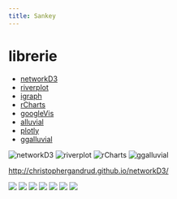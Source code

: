 ```yaml
---
title: Sankey
---
```



# librerie

* [networkD3](https://www.htmlwidgets.org/showcase_networkD3.html)
* [riverplot](http://cran.r-project.org/web/packages/riverplot/index.html)
* [igraph]()
* [rCharts](https://github.com/ramnathv/rCharts)
* [googleVis](http://cran.r-project.org/web/packages/googleVis/)
* [alluvial](https://stackoverflow.com/questions/tagged/alluvial)
* [plotly](https://plot.ly/r/sankey-diagram/)
* [ggalluvial](https://cran.r-project.org/web/packages/ggalluvial/vignettes/ggalluvial.html)

![networkD3](https://i.stack.imgur.com/vIt2E.png)
![riverplot](https://i.stack.imgur.com/BMQAE.jpg)
![rCharts](https://i.stack.imgur.com/6qMnF.png)
![ggalluvial](https://i.imgur.com/6InX8nK.png)

http://christophergandrud.github.io/networkD3/

![](D:/diario/20220102-sankey/Rplot00.png)
![](D:/diario/20220102-sankey/Rplot01.png)
![](D:/diario/20220102-sankey/Rplot02.png)
![](D:/diario/20220102-sankey/Rplot03.png)
![](D:/diario/20220102-sankey/Rplot04.png)
![](D:/diario/20220102-sankey/Rplot05.png)
![](D:/diario/20220102-sankey/Rplot06.png)